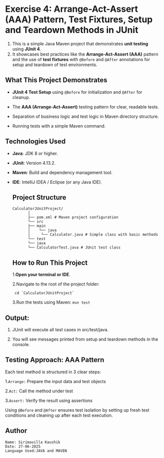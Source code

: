 # Exercise 4: Arrange-Act-Assert (AAA) Pattern, Test Fixtures, Setup and Teardown Methods in JUnit

 1. This is a simple Java Maven project that demonstrates **unit testing** using **JUnit 4**. 
 2. It showcases best practices like the **Arrange-Act-Assert (AAA)** pattern and the use of **test fixtures** with 
    `@Before` and `@After` annotations for setup and teardown of test environments.

 ##  What This Project Demonstrates
   - **JUnit 4 Test Setup** using `@Before` for initialization and `@After` for cleanup.
     
   - The **AAA (Arrange-Act-Assert)** testing pattern for clear, readable tests.
     
   - Separation of business logic and test logic in Maven directory structure.
     
   - Running tests with a simple Maven command.


   ## Technologies Used
   
  - **Java**: JDK 8 or higher.
   
  - **JUnit**: Version 4.13.2.
     
  - **Maven**: Build and dependency management tool.
     
  - **IDE**: IntelliJ IDEA / Eclipse (or any Java IDE).

    ## Project Structure

        CalculatorJUnitProject/
               │
               ├── pom.xml # Maven project configuration
               └── src
               ├── main
               │    └── java
               │     └── Calculator.java # Simple class with basic methods
               └── test
               └── java
               └── CalculatorTest.java # JUnit test class


    ## How to Run This Project

    1.**Open your terminal or IDE**.

    2.Navigate to the root of the project folder:

         cd `CalculatorJUnitProject`

    3.Run the tests using Maven:
       `mvn test`
       
  ## Output:
   1. JUnit will execute all test cases in src/test/java.

   2. You will see messages printed from setup and teardown methods in the console.

  ## Testing Approach: AAA Pattern
   Each test method is structured in 3 clear steps:

  1.`Arrange:` Prepare the input data and test objects

  2.`Act:` Call the method under test

  3.`Assert:` Verify the result using assertions

  Using `@Before` and `@After` ensures test isolation by setting up fresh test conditions and cleaning up after each test execution.

 ## Author
    Name: Sirimavilla Kaushik
    Date: 27-06-2025
    Language Used:JAVA and MAVEN
